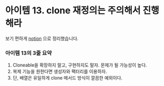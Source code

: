 # 아이템 13. clone 재정의는 주의해서 진행해라

보기 편하게 [notion](https://obtainable-poppyseed-72e.notion.site/clone-da235f49eb104e5da3dee9ae41010258?pvs=4) 으로 정리했습니다.

### 아이템 13의 3줄 요약
1. Cloneable을 확장하지 말고, 구현하지도 말자. 문제가 될 가능성이 높다.
2. 복제 기능을 원한다면 생성자와 팩터리를 이용하자.
3. 단, 배열은 유일하게 clone 메서드 방식이 깔끔한 예외이다.